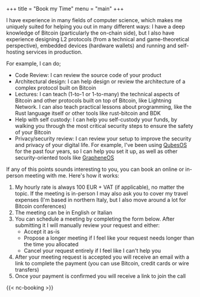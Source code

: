 +++
title = "Book my Time"
menu = "main"
+++

I have experience in many fields of computer science, which makes me uniquely suited for helping you out in many different ways: I have a deep knowledge of Bitcoin (particularly the on-chain side),
but I also have experience designing L2 protocols (from a technical and game-theoretical perspective), embedded devices (hardware wallets) and running and self-hosting services in production.

For example, I can do;

- Code Review: I can review the source code of your product
- Architectural design: I can help design or review the architecture of a complex protocol built on Bitcoin
- Lectures: I can teach (1-to-1 or 1-to-many) the technical aspects of Bitcoin and other protocols built on top of Bitcoin, like Lightning Network. I can also
  teach practical lessons about programming, like the Rust language itself or other tools like rust-bitcoin and BDK
- Help with self custody: I can help you self-custody your funds, by walking you through the most critical security steps to ensure the safety of your Bitcoin
- Privacy/security review: I can review your setup to improve the security and privacy of your digital life. For example, I've been using [QubesOS](https://www.qubes-os.org/) for the past four years,
so I can help you set it up, as well as other security-oriented tools like [GrapheneOS](https://grapheneos.org/)

If any of this points sounds interesting to you, you can book an online or in-person meeting with me. Here's how it works:

1. My hourly rate is always 100 EUR + VAT (if applicable), no matter the topic. If the meeting is in-person I may also ask you to cover my travel expenses (I'm based in northern Italy, but I also
move around a lot for Bitcoin conferences)
2. The meeting can be in English or Italian
3. You can schedule a meeting by completing the form below. After submitting it I will manually review
your request and either:
    - Accept it as-is
    - Propose a longer meeting if I feel like your request needs longer than the time you allocated
    - Cancel your request entirely if I feel like I can't help you
4. After your meeting request is accepted you will receive an email with a link to complete the payment (you can use Bitcoin, credit cards or wire transfers)
5. Once your payment is confirmed you will receive a link to join the call

{{< nc-booking >}}
